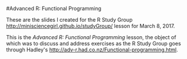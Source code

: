 #Advanced R: Functional Programming

These are the slides I created for the R Study Group http://minisciencegirl.github.io/studyGroup/ lesson for March 8, 2017.

This is the *Advanced R: Functional Programming* lesson, the object of which was to discuss and address exercises as the R Study Group goes through Hadley's http://adv-r.had.co.nz/Functional-programming.html.
